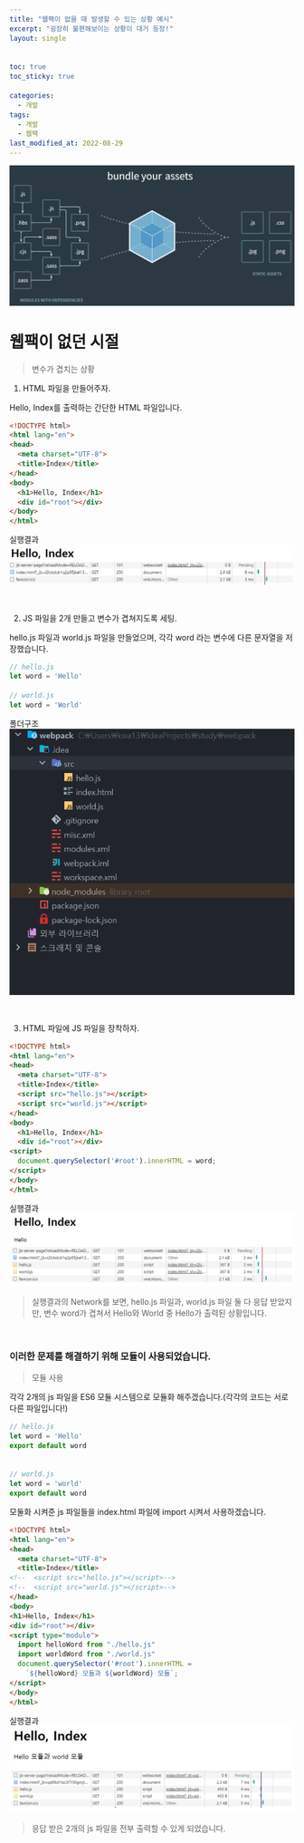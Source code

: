 ```yaml
---
title: "웹팩이 없을 때 발생할 수 있는 상황 예시"
excerpt: "굉장히 불편해보이는 상황이 대거 등장!"
layout: single


toc: true
toc_sticky: true

categories:
  - 개발
tags:
  - 개발
  - 웹팩
last_modified_at: 2022-08-29
---
```

![Webpack](/assets/images/posts/22.08.29/웹팩.png)

# 웹팩이 없던 시절
> 변수가 겹치는 상황

1. HTML 파일을 만들어주자.

Hello, Index를 출력하는 간단한 HTML 파일입니다.

```html
<!DOCTYPE html>
<html lang="en">
<head>
  <meta charset="UTF-8">
  <title>Index</title>
</head>
<body>
  <h1>Hello, Index</h1>
  <div id="root"></div>
</body>
</html>
```
실행결과  
![Webpack](/assets/images/posts/22.08.29/index실행결과.png)

<br/>

2. JS 파일을 2개 만들고 변수가 겹쳐지도록 세팅.

hello.js 파일과 world.js 파일을 만들었으며, 각각 word 라는 변수에 다른 문자열을 저장했습니다.

```javascript
// hello.js
let word = 'Hello'

// world.js
let word = 'World'
```

폴더구조
![Webpack](/assets/images/posts/22.08.29/5-2js만든%20후%20폴더구조.png)

<br/>

3. HTML 파일에 JS 파일을 장착하자.

```html
<!DOCTYPE html>
<html lang="en">
<head>
  <meta charset="UTF-8">
  <title>Index</title>
  <script src="hello.js"></script>
  <script src="world.js"></script>
</head>
<body>
  <h1>Hello, Index</h1>
  <div id="root"></div>
<script>
  document.querySelector('#root').innerHTML = word;
</script>
</body>
</html>
```

실행결과  
![Webpack](/assets/images/posts/22.08.29/js를%20장착한%20index실행결과.png)
> 실행결과의 Network를 보면, hello.js 파일과, world.js 파일 둘 다 응답 받았지만, 변수 word가 겹쳐서 Hello와  World 중 Hello가 출력된 상황입니다.

<br/>

### 이러한 문제를 해결하기 위해 모듈이 사용되었습니다.

> 모듈 사용

각각 2개의 js 파일을 ES6 모듈 시스템으로 모듈화 해주겠습니다.(각각의 코드는 서로 다른 파일입니다!)
```javascript
// hello.js
let word = 'Hello'
export default word


// world.js
let word = 'world'
export default word
```

모둘화 시켜준 js 파일들을 index.html 파일에 import 시켜서 사용하겠습니다.
```html
<!DOCTYPE html>
<html lang="en">
<head>
  <meta charset="UTF-8">
  <title>Index</title>
<!--  <script src="hello.js"></script>-->
<!--  <script src="world.js"></script>-->
</head>
<body>
<h1>Hello, Index</h1>
<div id="root"></div>
<script type="module">
  import helloWord from "./hello.js"
  import worldWord from "./world.js"
  document.querySelector('#root').innerHTML = 
    `${helloWord} 모듈과 ${worldWord} 모듈`;
</script>
</body>
</html>
```

실행결과
![Webpack](/assets/images/posts/22.08.29/6-1모듈화에%20대한%20network.png)

> 응답 받은 2개의 js 파일을 전부 출력할 수 있게 되었습니다.

